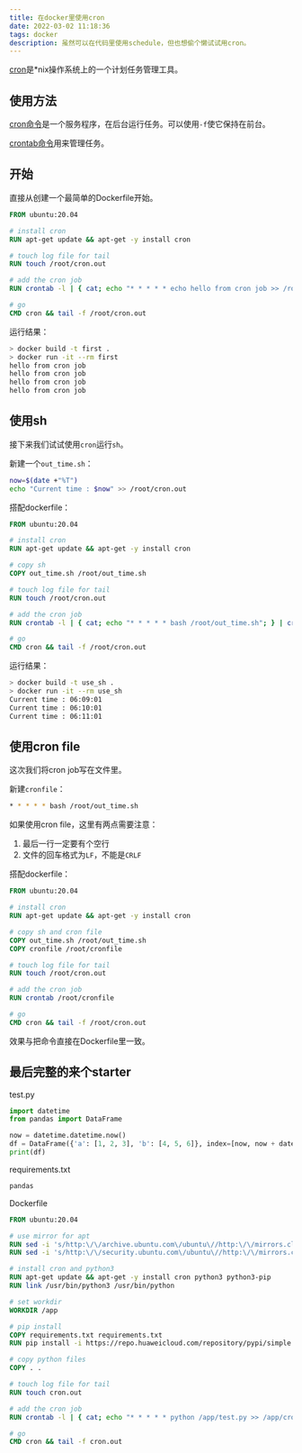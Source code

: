 ```yaml
---
title: 在docker里使用cron
date: 2022-03-02 11:18:36
tags: docker
description: 虽然可以在代码里使用schedule，但也想偷个懒试试用cron。
---
```

[cron](https://en.wikipedia.org/wiki/Cron)是*nix操作系统上的一个计划任务管理工具。

## 使用方法

[cron命令](https://linux.die.net/man/8/cron)是一个服务程序，在后台运行任务。可以使用`-f`使它保持在前台。

[crontab命令](https://linux.die.net/man/1/crontab)用来管理任务。

## 开始

直接从创建一个最简单的Dockerfile开始。

```dockerfile
FROM ubuntu:20.04

# install cron
RUN apt-get update && apt-get -y install cron

# touch log file for tail
RUN touch /root/cron.out

# add the cron job
RUN crontab -l | { cat; echo "* * * * * echo hello from cron job >> /root/cron.out"; } | crontab -

# go
CMD cron && tail -f /root/cron.out
```
 
运行结果：
```sh
> docker build -t first .
> docker run -it --rm first
hello from cron job
hello from cron job
hello from cron job
hello from cron job
```

## 使用sh

接下来我们试试使用`cron`运行`sh`。

新建一个`out_time.sh`：
```bash
now=$(date +"%T")
echo "Current time : $now" >> /root/cron.out
```

搭配dockerfile：
```dockerfile
FROM ubuntu:20.04

# install cron
RUN apt-get update && apt-get -y install cron

# copy sh
COPY out_time.sh /root/out_time.sh

# touch log file for tail
RUN touch /root/cron.out

# add the cron job
RUN crontab -l | { cat; echo "* * * * * bash /root/out_time.sh"; } | crontab -

# go
CMD cron && tail -f /root/cron.out
```
 
运行结果：
```sh
> docker build -t use_sh .
> docker run -it --rm use_sh
Current time : 06:09:01
Current time : 06:10:01
Current time : 06:11:01
```

## 使用cron file

这次我们将cron job写在文件里。

新建`cronfile`：
```sh
* * * * * bash /root/out_time.sh

```

如果使用cron file，这里有两点需要注意：
1. 最后一行一定要有个空行
2. 文件的回车格式为`LF`，不能是`CRLF`


搭配dockerfile：
```dockerfile
FROM ubuntu:20.04

# install cron
RUN apt-get update && apt-get -y install cron

# copy sh and cron file
COPY out_time.sh /root/out_time.sh
COPY cronfile /root/cronfile

# touch log file for tail
RUN touch /root/cron.out

# add the cron job
RUN crontab /root/cronfile

# go
CMD cron && tail -f /root/cron.out
```

效果与把命令直接在Dockerfile里一致。

## 最后完整的来个starter

test.py
```python
import datetime
from pandas import DataFrame

now = datetime.datetime.now()
df = DataFrame({'a': [1, 2, 3], 'b': [4, 5, 6]}, index=[now, now + datetime.timedelta(days=1), now + datetime.timedelta(days=2)])
print(df)
```

requirements.txt
```txt
pandas
```

Dockerfile
```Dockerfile
FROM ubuntu:20.04

# use mirror for apt
RUN sed -i 's/http:\/\/archive.ubuntu.com\/ubuntu\//http:\/\/mirrors.cloud.tencent.com\/ubuntu\//g' /etc/apt/sources.list
RUN sed -i 's/http:\/\/security.ubuntu.com\/ubuntu\//http:\/\/mirrors.cloud.tencent.com\/ubuntu\//g' /etc/apt/sources.list

# install cron and python3
RUN apt-get update && apt-get -y install cron python3 python3-pip
RUN link /usr/bin/python3 /usr/bin/python

# set workdir
WORKDIR /app

# pip install
COPY requirements.txt requirements.txt
RUN pip install -i https://repo.huaweicloud.com/repository/pypi/simple -r requirements.txt

# copy python files
COPY . .

# touch log file for tail
RUN touch cron.out

# add the cron job
RUN crontab -l | { cat; echo "* * * * * python /app/test.py >> /app/cron.out"; } | crontab -

# go
CMD cron && tail -f cron.out
```
